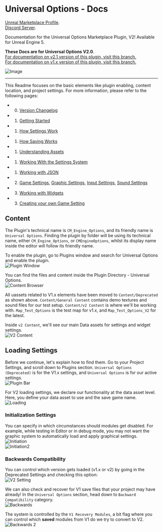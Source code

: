 # Universal Options - Docs

[Unreal Marketplace Profile](https://www.unrealengine.com/marketplace/en-US/profile/M+Funderburk).  
[Discord Server](https://discord.gg/QHTTMQ6Pqw).  

Documentation for the Universal Options Marketplace Plugin, V2! Available for Unreal Engine 5.  

**These Docs are for Universal Options V2.0**.  
[For documentation on v2.1 version of this plugin, visit this branch.](https://github.com/FunderburkM/CMEngineOptionsDocs/tree/V2.1-Docs)  
[For documentation on v1.x version of this plugin, visit this branch.](https://github.com/FunderburkM/CMEngineOptionsDocs/tree/V1-Docs)  

![Image](/Resources/Game/SS_Graphics_UI.JPG)  

---  

This Readme focuses on the basic elements like plugin enabling, content location, and project settings. For more information, please refer to the following pages:  

* 0) [Version Changelog](/0-ChangeLog.md)  
* 1) [Getting Started](/1-GettingStarted.md)  
* 1) [How Settings Work](/1-HowSettingsWork.md)  
* 1) [How Saving Works](/1-HowSavingWorks.md)  
* 1) [Understanding Assets](/1-UnderstandingAssets.md)  
* 1) [Working With the Settings System](/1-WorkingWithTheSettingsSystem.md)  
* 1) [Working with JSON](/1-WorkingWithJson.md)  
* 2) [Game Settings](/2-GameSettings.md), [Graphic Settings](/2-GraphicsSettings.md), [Input Settings](/2-InputSettings.md), [Sound Settings](/2-SoundSettings.md)  
* 3) [Working with Widgets](/3-WorkingWithWidgets.md)  
* 3) [Creating your own Game Setting](/3-CreatingYourOwnGameSettings.md)  

## Content

The Plugin's technical name is `CM_Engine_Options`, and its friendly name is `Universal Options`. Finding the plugin by folder will be using its technical name, either `CM_Engine_Options`, or `CMEngineOptions`, whilst its display name inside the editor will follow its friendly name.  

To enable the plugin, go to Plugins window and search for Universal Options and enable the plugin.  
![Plugin Window](Resources/Basics/SS_PluginWindow.JPG)  

You can find the files and content inside the Plugin Directory - Universal Options.  
![Content Browser](Resources/Basics/SS_ContentBrowser_Content.JPG)  

All uassets related to V1.x elements have been moved to `Content/Deprecated` as shown above. `Content/General Content` contains demo textures and sound files for our test setup. `Content/v2 Content` is where we'll be working with. `Map_Test_Options` is the test map for v1.x, and `Map_Test_Options_V2` for the latest.  

Inside `v2 Content`, we'll see our main Data assets for settings and widget settings.  
![V2 Content](Resources/Basics/SS_ContentBrowser_V2Content.JPG)  

## Loading Settings

Before we continue, let's explain how to find them. Go to your Project Settings, and scroll down to Plugins section. `Universal Options (Deprecated)` is for the V1.x settings, and `Universal Options` is for our active settings.  
![Plugin Bar](Resources/Basics/SS_ProjSettings_Bar.jpg)  

For V2 loading settings, we declare our functionality at the data asset level. Here, you define your data asset to use and the save game name.
![Loading](Resources/Basics/SS_ProjSettings_Loading.JPG)  

### Initialization Settings

You can specify in which circumstances should modules get disabled. For example, while testing in Editor or in debug mode, you may not want the graphic system to automatically load and apply graphical settings.  
![Initiation](Resources/Basics/SS_ProjSettings_Init.JPG)  
![Initiation2](Resources/Basics/SS_ProjSettings_Init2.JPG)  

### Backwards Compatibility

You can control which version gets loaded (v1.x or v2) by going in the Deprecated Settings and checking this option:  
![V2 Setting](Resources/Basics/SS_ProjSettings_Deprecated.JPG)  

We can also check and recover for V1 save files that your project may have already! In the `Universal Options` section, head down to `Backward Compatibility` category.  
![Backwards](Resources/Basics/SS_ProjSettings_Backwards.JPG)  

The system is controlled by the `V1 Recovery Modules`, a bit flag where you can control which **saved** modules from V1 do we try to convert to V2.  
![Backwards 2](Resources/Basics/SS_ProjSettings_Backwards-2.JPG)  
